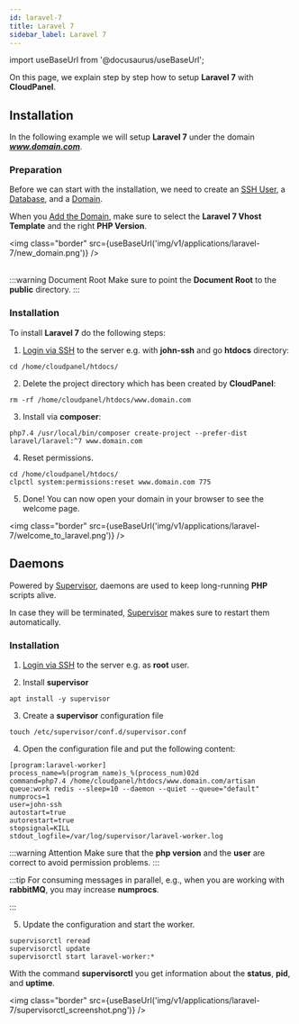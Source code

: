 ```yaml
---
id: laravel-7
title: Laravel 7
sidebar_label: Laravel 7
---
```


import useBaseUrl from '@docusaurus/useBaseUrl';

On this page, we explain step by step how to setup **Laravel 7** with **CloudPanel**.

## Installation

In the following example we will setup **Laravel 7** under the domain ***www.domain.com***.

### Preparation

Before we can start with the installation, we need to create an [SSH User](users#adding-a-user), a [Database](databases#adding-a-database), and a [Domain](domains#adding-a-domain).

When you [Add the Domain](domains#adding-a-domain), make sure to select the **Laravel 7 Vhost Template** and the right **PHP Version**.

<img class="border" src={useBaseUrl('img/v1/applications/laravel-7/new_domain.png')} /> <br /><br />

:::warning Document Root
Make sure to point the **Document Root** to the **public** directory.
:::

### Installation

To install **Laravel 7** do the following steps:

1. [Login via SSH](users#ssh-login) to the server e.g. with **john-ssh** and go **htdocs** directory:

```
cd /home/cloudpanel/htdocs/
```

2. Delete the project directory which has been created by **CloudPanel**:

```
rm -rf /home/cloudpanel/htdocs/www.domain.com
```

3. Install via **composer**:

```
php7.4 /usr/local/bin/composer create-project --prefer-dist laravel/laravel:^7 www.domain.com
```

4. Reset permissions.

```
cd /home/cloudpanel/htdocs/
clpctl system:permissions:reset www.domain.com 775
```

5. Done! You can now open your domain in your browser to see the welcome page.

<img class="border" src={useBaseUrl('img/v1/applications/laravel-7/welcome_to_laravel.png')} /> 

## Daemons

Powered by [Supervisor](http://supervisord.org/), daemons are used to keep long-running **PHP** scripts alive.

In case they will be terminated, [Supervisor](http://supervisord.org/) makes sure to restart them automatically.

### Installation

1. [Login via SSH](users#ssh-login) to the server e.g. as **root** user.

2. Install **supervisor**

```
apt install -y supervisor
```

3. Create a **supervisor** configuration file

```
touch /etc/supervisor/conf.d/supervisor.conf
```

4. Open the configuration file and put the following content:

```
[program:laravel-worker]
process_name=%(program_name)s_%(process_num)02d
command=php7.4 /home/cloudpanel/htdocs/www.domain.com/artisan queue:work redis --sleep=10 --daemon --quiet --queue="default"
numprocs=1
user=john-ssh
autostart=true
autorestart=true
stopsignal=KILL
stdout_logfile=/var/log/supervisor/laravel-worker.log
```

:::warning Attention
Make sure that the **php version** and the **user** are correct to avoid permission problems.
:::

:::tip
For consuming messages in parallel, e.g., when you are working with **rabbitMQ**, you may increase **numprocs**.

:::

5. Update the configuration and start the worker.

```
supervisorctl reread
supervisorctl update
supervisorctl start laravel-worker:*
```

With the command **supervisorctl** you get information about the **status**, **pid**, and **uptime**.

<img class="border" src={useBaseUrl('img/v1/applications/laravel-7/supervisorctl_screenshot.png')} /> 
